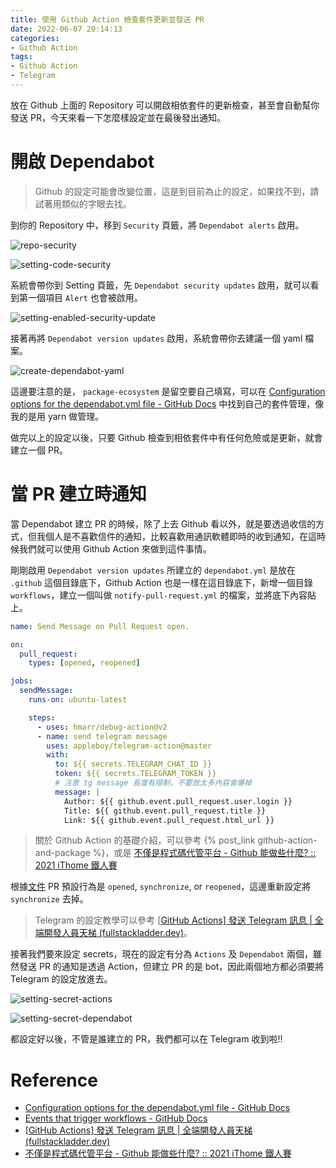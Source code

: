 ```yaml
---
title: 使用 Github Action 檢查套件更新並發送 PR
date: 2022-06-07 20:14:13
categories:
- Github Action
tags:
- Github Action
- Telegram
---
```


放在 Github 上面的 Repository 可以開啟相依套件的更新檢查，甚至會自動幫你發送 PR，今天來看一下怎麼樣設定並在最後發出通知。

<!-- more -->

# 開啟 Dependabot

> Github 的設定可能會改變位置，這是到目前為止的設定，如果找不到，請試著用類似的字眼去找。

到你的 Repository 中，移到 `Security` 頁籤，將 `Dependabot alerts` 啟用。

![repo-security](repo-security.png)

![setting-code-security](setting-code-security.png)

系統會帶你到 Setting 頁籤，先 `Dependabot security updates` 啟用，就可以看到第一個項目 `Alert` 也會被啟用。

![setting-enabled-security-update](setting-enabled-security-update.png)

接著再將 `Dependabot version updates` 啟用，系統會帶你去建議一個 yaml 檔案。

![create-dependabot-yaml](create-dependabot-yaml.png)

這邊要注意的是， `package-ecosystem` 是留空要自己填寫，可以在 [Configuration options for the dependabot.yml file - GitHub Docs](https://docs.github.com/en/code-security/dependabot/dependabot-version-updates/configuration-options-for-the-dependabot.yml-file#package-ecosystem) 中找到自己的套件管理，像我的是用 yarn 做管理。

做完以上的設定以後，只要 Github 檢查到相依套件中有任何危險或是更新，就會建立一個 PR。

# 當 PR 建立時通知

當 Dependabot 建立 PR 的時候，除了上去 Github 看以外，就是要透過收信的方式，但我個人是不喜歡信件的通知，比較喜歡用通訊軟體即時的收到通知，在這時候我們就可以使用 Github Action 來做到這件事情。

剛剛啟用 `Dependabot version updates` 所建立的 `dependabot.yml` 是放在 `.github` 這個目錄底下，Github Action 也是一樣在這目錄底下，新增一個目錄 `workflows`，建立一個叫做 `notify-pull-request.yml` 的檔案，並將底下內容貼上。

```yaml
name: Send Message on Pull Request open.

on:
  pull_request:
    types: [opened, reopened]

jobs:
  sendMessage:
    runs-on: ubuntu-latest

    steps:
      - uses: hmarr/debug-action@v2
      - name: send telegram message
        uses: appleboy/telegram-action@master
        with:
          to: ${{ secrets.TELEGRAM_CHAT_ID }}
          token: ${{ secrets.TELEGRAM_TOKEN }}
          # 注意 tg message 長度有限制，不要放太多內容會爆掉
          message: |
            Author: ${{ github.event.pull_request.user.login }}
            Title: ${{ github.event.pull_request.title }}
            Link: ${{ github.event.pull_request.html_url }}
```
> 關於 Github Action 的基礎介紹，可以參考 {% post_link github-action-and-package %}，或是 [不僅是程式碼代管平台 - Github 能做些什麼? :: 2021 iThome 鐵人賽](https://ithelp.ithome.com.tw/users/20091494/ironman/4464)

根據[文件](https://docs.github.com/en/actions/using-workflows/events-that-trigger-workflows#pull_request) PR 預設行為是 `opened`, `synchronize`, or `reopened`，這邊重新設定將 `synchronize` 去掉。

> Telegram 的設定教學可以參考 [[GitHub Actions\] 發送 Telegram 訊息 | 全端開發人員天梯 (fullstackladder.dev)](https://fullstackladder.dev/blog/2021/11/01/github-actions-send-telegram/)。

接著我們要來設定 secrets，現在的設定有分為 `Actions` 及 `Dependabot` 兩個，雖然發送 PR 的通知是透過 Action，但建立 PR 的是 bot，因此兩個地方都必須要將 Telegram 的設定放進去。

![setting-secret-actions](setting-secret-actions.png)

![setting-secret-dependabot](setting-secret-dependabot.png)

都設定好以後，不管是誰建立的 PR，我們都可以在 Telegram 收到啦!!

# Reference

- [Configuration options for the dependabot.yml file - GitHub Docs](https://docs.github.com/en/code-security/dependabot/dependabot-version-updates/configuration-options-for-the-dependabot.yml-file#package-ecosystem)
- [Events that trigger workflows - GitHub Docs](https://docs.github.com/en/actions/using-workflows/events-that-trigger-workflows#pull_request)
- [[GitHub Actions\] 發送 Telegram 訊息 | 全端開發人員天梯 (fullstackladder.dev)](https://fullstackladder.dev/blog/2021/11/01/github-actions-send-telegram/)
- [不僅是程式碼代管平台 - Github 能做些什麼? :: 2021 iThome 鐵人賽](https://ithelp.ithome.com.tw/users/20091494/ironman/4464)

